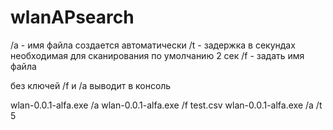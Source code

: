 # wlanAPsearch
/a - имя файла создается автоматически
/t - задержка в секундах необходимая для сканирования по умолчанию 2 сек
/f - задать имя файла

без ключей /f и /a  выводит в консоль

wlan-0.0.1-alfa.exe /a
wlan-0.0.1-alfa.exe /f test.csv
wlan-0.0.1-alfa.exe /a /t 5
